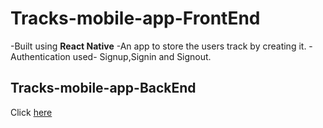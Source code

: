 # Tracks-mobile-app-FrontEnd

-Built using <b>React Native</b>
-An app to store the users track by creating it.
-Authentication used- Signup,Signin and Signout.

## Tracks-mobile-app-BackEnd 
Click <a href='abdulafeel/Tracks-monile-app-Backend'>here</a>
